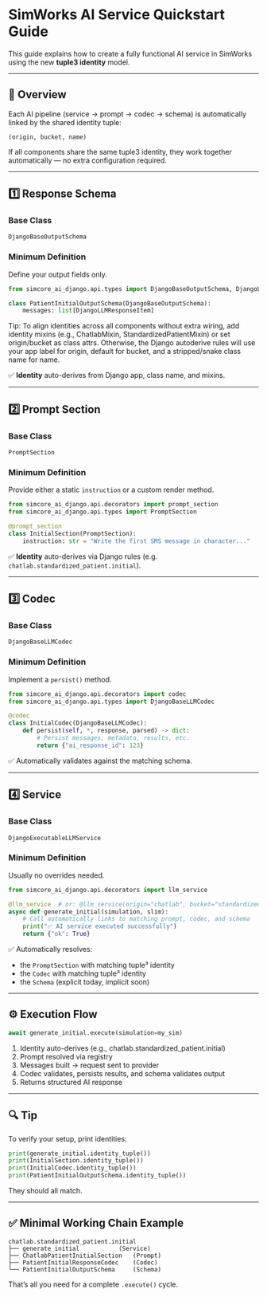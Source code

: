 # SimWorks AI Service Quickstart Guide

This guide explains how to create a fully functional AI service in SimWorks using the new **tuple3 identity** model.

---

## 🧩 Overview

Each AI pipeline (service → prompt → codec → schema) is automatically linked by the shared identity tuple:

```
(origin, bucket, name)
```

If all components share the same tuple3 identity, they work together automatically — no extra configuration required.

---

## 1️⃣ Response Schema

### Base Class
`DjangoBaseOutputSchema`

### Minimum Definition
Define your output fields only.

```python
from simcore_ai_django.api.types import DjangoBaseOutputSchema, DjangoLLMResponseItem

class PatientInitialOutputSchema(DjangoBaseOutputSchema):
    messages: list[DjangoLLMResponseItem]
```
Tip: To align identities across all components without extra wiring, add identity mixins (e.g., ChatlabMixin, StandardizedPatientMixin) or set origin/bucket as class attrs. Otherwise, the Django autoderive rules will use your app label for origin, default for bucket, and a stripped/snake class name for name.

✅ **Identity** auto-derives from Django app, class name, and mixins.

---

## 2️⃣ Prompt Section

### Base Class
`PromptSection`

### Minimum Definition
Provide either a static `instruction` or a custom render method.

```python
from simcore_ai_django.api.decorators import prompt_section
from simcore_ai_django.api.types import PromptSection

@prompt_section
class InitialSection(PromptSection):
    instruction: str = "Write the first SMS message in character..."
```

✅ **Identity** auto-derives via Django rules (e.g. `chatlab.standardized_patient.initial`).

---

## 3️⃣ Codec

### Base Class
`DjangoBaseLLMCodec`

### Minimum Definition
Implement a `persist()` method.

```python
from simcore_ai_django.api.decorators import codec
from simcore_ai_django.api.types import DjangoBaseLLMCodec

@codec
class InitialCodec(DjangoBaseLLMCodec):
    def persist(self, *, response, parsed) -> dict:
        # Persist messages, metadata, results, etc.
        return {"ai_response_id": 123}
```

✅ Automatically validates against the matching schema.

---

## 4️⃣ Service

### Base Class
`DjangoExecutableLLMService`

### Minimum Definition
Usually no overrides needed.

```python
from simcore_ai_django.api.decorators import llm_service

@llm_service  # or: @llm_service(origin="chatlab", bucket="standardized_patient", name="initial")
async def generate_initial(simulation, slim):
    # Call automatically links to matching prompt, codec, and schema
    print("✅ AI service executed successfully")
    return {"ok": True}
```

✅ Automatically resolves:
- the `PromptSection` with matching tuple³ identity
- the `Codec` with matching tuple³ identity
- the `Schema` (explicit today, implicit soon)

---

## ⚙️ Execution Flow

```python
await generate_initial.execute(simulation=my_sim)
```

1. Identity auto-derives (e.g., chatlab.standardized_patient.initial)  
2. Prompt resolved via registry  
3. Messages built → request sent to provider  
4. Codec validates, persists results, and schema validates output  
5. Returns structured AI response  

---

## 🔍 Tip

To verify your setup, print identities:

```python
print(generate_initial.identity_tuple())
print(InitialSection.identity_tuple())
print(InitialCodec.identity_tuple())
print(PatientInitialOutputSchema.identity_tuple())
```

They should all match.

---

## ✅ Minimal Working Chain Example

```
chatlab.standardized_patient.initial
├── generate_initial           (Service)
├── ChatlabPatientInitialSection   (Prompt)
├── PatientInitialResponseCodec    (Codec)
└── PatientInitialOutputSchema     (Schema)
```

That’s all you need for a complete `.execute()` cycle.
